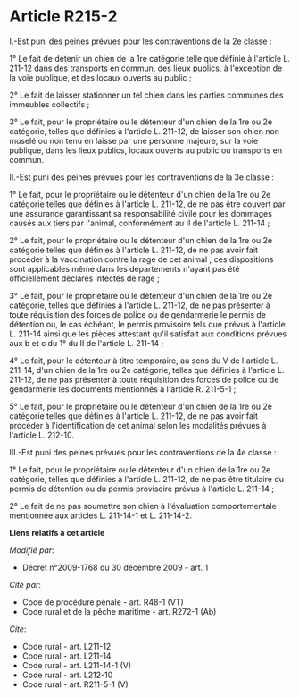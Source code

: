 # Article R215-2

I.-Est puni des peines prévues pour les contraventions de la 2e classe : 

1° Le fait de détenir un chien de la 1re catégorie telle que définie à l'article L. 211-12 dans des transports en commun, des
lieux publics, à l'exception de la voie publique, et des locaux ouverts au public ; 

2° Le fait de laisser stationner un tel chien dans les parties communes des immeubles collectifs ; 

3° Le fait, pour le propriétaire ou le détenteur d'un chien de la 1re ou 2e catégorie, telles que définies à l'article L.
211-12, de laisser son chien non muselé ou non tenu en laisse par une personne majeure, sur la voie publique, dans les lieux
publics, locaux ouverts au public ou transports en commun. 

II.-Est puni des peines prévues pour les contraventions de la 3e classe : 

1° Le fait, pour le propriétaire ou le détenteur d'un chien de la 1re ou 2e catégorie telles que définies à l'article L.
211-12, de ne pas être couvert par une assurance garantissant sa responsabilité civile pour les dommages causés aux tiers par
l'animal, conformément au II de l'article L. 211-14 ; 

2° Le fait, pour le propriétaire ou le détenteur d'un chien de la 1re ou 2e catégorie telles que définies à l'article L.
211-12, de ne pas avoir fait procéder à la vaccination contre la rage de cet animal ; ces dispositions sont applicables même
dans les départements n'ayant pas été officiellement déclarés infectés de rage ; 

3° Le fait, pour le propriétaire ou le détenteur d'un chien de la 1re ou 2e catégorie, telles que définies à l'article L.
211-12, de ne pas présenter à toute réquisition des forces de police ou de gendarmerie le permis de détention ou, le cas
échéant, le permis provisoire tels que prévus à l'article L. 211-14 ainsi que les pièces attestant qu'il satisfait aux
conditions prévues aux b et c du 1° du II de l'article L. 211-14 ; 

4° Le fait, pour le détenteur à titre temporaire, au sens du V de l'article L. 211-14, d'un chien de la 1re ou 2e catégorie,
telles que définies à l'article L. 211-12, de ne pas présenter à toute réquisition des forces de police ou de gendarmerie les
documents mentionnés à l'article R. 211-5-1 ; 

5° Le fait, pour le propriétaire ou le détenteur d'un chien de la 1re ou 2e catégorie telles que définies à l'article L.
211-12, de ne pas avoir fait procéder à l'identification de cet animal selon les modalités prévues à l'article L. 212-10. 

III.-Est puni des peines prévues pour les contraventions de la 4e classe : 

1° Le fait, pour le propriétaire ou le détenteur d'un chien de la 1re ou 2e catégorie, telles que définies à l'article L.
211-12, de ne pas être titulaire du permis de détention ou du permis provisoire prévus à l'article L. 211-14 ; 

2° Le fait de ne pas soumettre son chien à l'évaluation comportementale mentionnée aux articles L. 211-14-1 et L. 211-14-2.

**Liens relatifs à cet article**

_Modifié par_:

  - Décret n°2009-1768 du 30 décembre 2009 - art. 1

_Cité par_:

  - Code de procédure pénale - art. R48-1 (VT)
  - Code rural et de la pêche maritime - art. R272-1 (Ab)

_Cite_:

  - Code rural - art. L211-12
  - Code rural - art. L211-14
  - Code rural - art. L211-14-1 (V)
  - Code rural - art. L212-10
  - Code rural - art. R211-5-1 (V)

